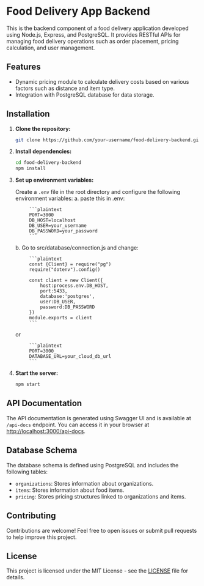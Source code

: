 # Food Delivery App Backend

This is the backend component of a food delivery application developed using Node.js, Express, and PostgreSQL. It provides RESTful APIs for managing food delivery operations such as order placement, pricing calculation, and user management.

## Features

- Dynamic pricing module to calculate delivery costs based on various factors such as distance and item type.
- Integration with PostgreSQL database for data storage.

## Installation

1.  **Clone the repository:**

    ```bash
    git clone https://github.com/your-username/food-delivery-backend.git
    ```

2.  **Install dependencies:**

    ```bash
    cd food-delivery-backend
    npm install
    ```

3.  **Set up environment variables:**

    Create a `.env` file in the root directory and configure the following environment variables:
     a. paste this in .env:

             ```plaintext
             PORT=3000
             DB_HOST=localhost
             DB_USER=your_username
             DB_PASSWORD=your_password
             ```

     b. Go to src/database/connection.js and change:

             ```plaintext
             const {Client} = require("pg")
             require("dotenv").config()

             const client = new Client({
                 host:process.env.DB_HOST,
                 port:5433,
                 database:'postgres',
                 user:DB_USER,
                 password:DB_PASSWORD
             })
             module.exports = client
             ```

      or

             ```plaintext
             PORT=3000_
             DATABASE_URL=your_cloud_db_url
             ```

4.  **Start the server:**

    ```bash
    npm start
    ```

## API Documentation

The API documentation is generated using Swagger UI and is available at `/api-docs` endpoint. You can access it in your browser at [http://localhost:3000/api-docs](http://localhost:3000/api-docs).

## Database Schema

The database schema is defined using PostgreSQL and includes the following tables:

- `organizations`: Stores information about organizations.
- `items`: Stores information about food items.
- `pricing`: Stores pricing structures linked to organizations and items.

## Contributing

Contributions are welcome! Feel free to open issues or submit pull requests to help improve this project.

## License

This project is licensed under the MIT License - see the [LICENSE](LICENSE) file for details.
